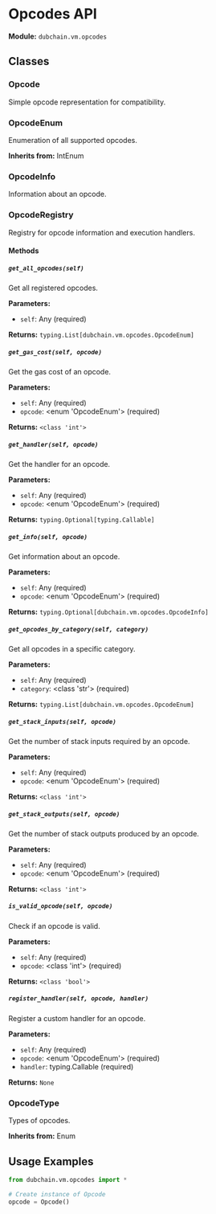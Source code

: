 # Opcodes API

**Module:** `dubchain.vm.opcodes`

## Classes

### Opcode

Simple opcode representation for compatibility.

### OpcodeEnum

Enumeration of all supported opcodes.

**Inherits from:** IntEnum

### OpcodeInfo

Information about an opcode.

### OpcodeRegistry

Registry for opcode information and execution handlers.

#### Methods

##### `get_all_opcodes(self)`

Get all registered opcodes.

**Parameters:**

- `self`: Any (required)

**Returns:** `typing.List[dubchain.vm.opcodes.OpcodeEnum]`

##### `get_gas_cost(self, opcode)`

Get the gas cost of an opcode.

**Parameters:**

- `self`: Any (required)
- `opcode`: <enum 'OpcodeEnum'> (required)

**Returns:** `<class 'int'>`

##### `get_handler(self, opcode)`

Get the handler for an opcode.

**Parameters:**

- `self`: Any (required)
- `opcode`: <enum 'OpcodeEnum'> (required)

**Returns:** `typing.Optional[typing.Callable]`

##### `get_info(self, opcode)`

Get information about an opcode.

**Parameters:**

- `self`: Any (required)
- `opcode`: <enum 'OpcodeEnum'> (required)

**Returns:** `typing.Optional[dubchain.vm.opcodes.OpcodeInfo]`

##### `get_opcodes_by_category(self, category)`

Get all opcodes in a specific category.

**Parameters:**

- `self`: Any (required)
- `category`: <class 'str'> (required)

**Returns:** `typing.List[dubchain.vm.opcodes.OpcodeEnum]`

##### `get_stack_inputs(self, opcode)`

Get the number of stack inputs required by an opcode.

**Parameters:**

- `self`: Any (required)
- `opcode`: <enum 'OpcodeEnum'> (required)

**Returns:** `<class 'int'>`

##### `get_stack_outputs(self, opcode)`

Get the number of stack outputs produced by an opcode.

**Parameters:**

- `self`: Any (required)
- `opcode`: <enum 'OpcodeEnum'> (required)

**Returns:** `<class 'int'>`

##### `is_valid_opcode(self, opcode)`

Check if an opcode is valid.

**Parameters:**

- `self`: Any (required)
- `opcode`: <class 'int'> (required)

**Returns:** `<class 'bool'>`

##### `register_handler(self, opcode, handler)`

Register a custom handler for an opcode.

**Parameters:**

- `self`: Any (required)
- `opcode`: <enum 'OpcodeEnum'> (required)
- `handler`: typing.Callable (required)

**Returns:** `None`

### OpcodeType

Types of opcodes.

**Inherits from:** Enum

## Usage Examples

```python
from dubchain.vm.opcodes import *

# Create instance of Opcode
opcode = Opcode()

```
